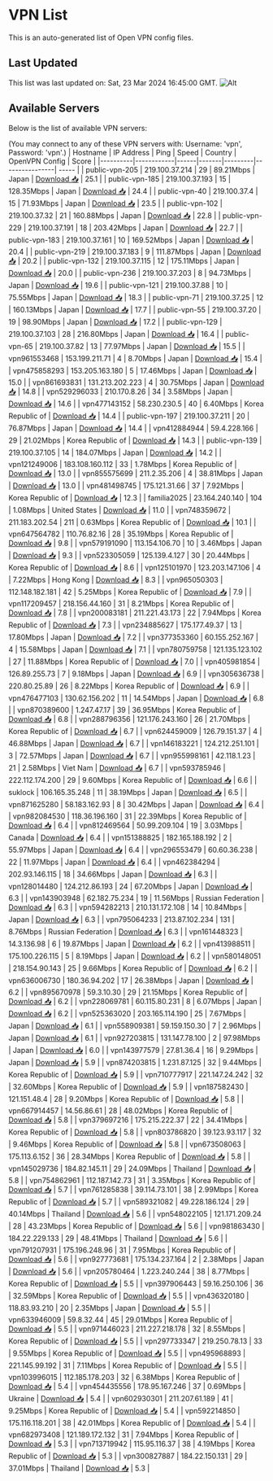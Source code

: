 # VPN List

This is an auto-generated list of Open VPN config files.

## Last Updated

This list was last updated on: Sat, 23 Mar 2024 16:45:00 GMT.
![Alt](https://repobeats.axiom.co/api/embed/186b98318ef1479477931607c1ad7d823f12451f.svg "Repobeats analytics image")

## Available Servers

Below is the list of available VPN servers:

(You may connect to any of these VPN servers with: Username: 'vpn', Password: 'vpn'.)
| Hostname | IP Address | Ping | Speed | Country | OpenVPN Config | Score |
|----------|------------|------|-------|---------|----------------| ----- |
| public-vpn-205 | 219.100.37.214 | 29 | 89.21Mbps | Japan | [Download 📥](./configs/server_0_JP.ovpn) | 25.1 |
| public-vpn-185 | 219.100.37.193 | 15 | 128.35Mbps | Japan | [Download 📥](./configs/server_1_JP.ovpn) | 24.4 |
| public-vpn-40 | 219.100.37.4 | 15 | 71.93Mbps | Japan | [Download 📥](./configs/server_2_JP.ovpn) | 23.5 |
| public-vpn-102 | 219.100.37.32 | 21 | 160.88Mbps | Japan | [Download 📥](./configs/server_3_JP.ovpn) | 22.8 |
| public-vpn-229 | 219.100.37.191 | 18 | 203.42Mbps | Japan | [Download 📥](./configs/server_4_JP.ovpn) | 22.7 |
| public-vpn-183 | 219.100.37.161 | 10 | 169.52Mbps | Japan | [Download 📥](./configs/server_5_JP.ovpn) | 20.4 |
| public-vpn-219 | 219.100.37.183 | 9 | 111.87Mbps | Japan | [Download 📥](./configs/server_6_JP.ovpn) | 20.2 |
| public-vpn-132 | 219.100.37.115 | 12 | 175.11Mbps | Japan | [Download 📥](./configs/server_7_JP.ovpn) | 20.0 |
| public-vpn-236 | 219.100.37.203 | 8 | 94.73Mbps | Japan | [Download 📥](./configs/server_8_JP.ovpn) | 19.6 |
| public-vpn-121 | 219.100.37.88 | 10 | 75.55Mbps | Japan | [Download 📥](./configs/server_9_JP.ovpn) | 18.3 |
| public-vpn-71 | 219.100.37.25 | 12 | 160.13Mbps | Japan | [Download 📥](./configs/server_10_JP.ovpn) | 17.7 |
| public-vpn-55 | 219.100.37.20 | 19 | 98.90Mbps | Japan | [Download 📥](./configs/server_11_JP.ovpn) | 17.2 |
| public-vpn-129 | 219.100.37.103 | 28 | 216.80Mbps | Japan | [Download 📥](./configs/server_12_JP.ovpn) | 16.4 |
| public-vpn-65 | 219.100.37.82 | 13 | 77.97Mbps | Japan | [Download 📥](./configs/server_13_JP.ovpn) | 15.5 |
| vpn961553468 | 153.199.211.71 | 4 | 8.70Mbps | Japan | [Download 📥](./configs/server_14_JP.ovpn) | 15.4 |
| vpn475858293 | 153.205.163.180 | 5 | 17.46Mbps | Japan | [Download 📥](./configs/server_15_JP.ovpn) | 15.0 |
| vpn861693831 | 131.213.202.223 | 4 | 30.75Mbps | Japan | [Download 📥](./configs/server_16_JP.ovpn) | 14.8 |
| vpn529296033 | 210.170.8.26 | 34 | 3.58Mbps | Japan | [Download 📥](./configs/server_17_JP.ovpn) | 14.6 |
| vpn477143152 | 58.230.230.5 | 40 | 6.40Mbps | Korea Republic of | [Download 📥](./configs/server_18_KR.ovpn) | 14.4 |
| public-vpn-197 | 219.100.37.211 | 20 | 76.87Mbps | Japan | [Download 📥](./configs/server_19_JP.ovpn) | 14.4 |
| vpn412884944 | 59.4.228.166 | 29 | 21.02Mbps | Korea Republic of | [Download 📥](./configs/server_20_KR.ovpn) | 14.3 |
| public-vpn-139 | 219.100.37.105 | 14 | 184.07Mbps | Japan | [Download 📥](./configs/server_21_JP.ovpn) | 14.2 |
| vpn121249006 | 183.108.160.112 | 33 | 1.78Mbps | Korea Republic of | [Download 📥](./configs/server_22_KR.ovpn) | 13.0 |
| vpn855575699 | 211.2.35.206 | 4 | 38.81Mbps | Japan | [Download 📥](./configs/server_23_JP.ovpn) | 13.0 |
| vpn481498745 | 175.121.31.66 | 37 | 7.92Mbps | Korea Republic of | [Download 📥](./configs/server_24_KR.ovpn) | 12.3 |
| familia2025 | 23.164.240.140 | 104 | 1.08Mbps | United States | [Download 📥](./configs/server_25_US.ovpn) | 11.0 |
| vpn748359672 | 211.183.202.54 | 211 | 0.63Mbps | Korea Republic of | [Download 📥](./configs/server_26_KR.ovpn) | 10.1 |
| vpn647564782 | 110.76.82.16 | 28 | 35.19Mbps | Korea Republic of | [Download 📥](./configs/server_27_KR.ovpn) | 9.8 |
| vpn579191090 | 113.154.106.70 | 10 | 3.46Mbps | Japan | [Download 📥](./configs/server_28_JP.ovpn) | 9.3 |
| vpn523305059 | 125.139.4.127 | 30 | 20.44Mbps | Korea Republic of | [Download 📥](./configs/server_29_KR.ovpn) | 8.6 |
| vpn125101970 | 123.203.147.106 | 4 | 7.22Mbps | Hong Kong | [Download 📥](./configs/server_30_HK.ovpn) | 8.3 |
| vpn965050303 | 112.148.182.181 | 42 | 5.25Mbps | Korea Republic of | [Download 📥](./configs/server_31_KR.ovpn) | 7.9 |
| vpn117209457 | 218.156.44.160 | 31 | 8.21Mbps | Korea Republic of | [Download 📥](./configs/server_32_KR.ovpn) | 7.8 |
| vpn200083181 | 211.221.43.173 | 22 | 7.94Mbps | Korea Republic of | [Download 📥](./configs/server_33_KR.ovpn) | 7.3 |
| vpn234885627 | 175.177.49.37 | 13 | 17.80Mbps | Japan | [Download 📥](./configs/server_34_JP.ovpn) | 7.2 |
| vpn377353360 | 60.155.252.167 | 4 | 15.58Mbps | Japan | [Download 📥](./configs/server_35_JP.ovpn) | 7.1 |
| vpn780759758 | 121.135.123.102 | 27 | 11.88Mbps | Korea Republic of | [Download 📥](./configs/server_36_KR.ovpn) | 7.0 |
| vpn405981854 | 126.89.255.73 | 7 | 9.18Mbps | Japan | [Download 📥](./configs/server_37_JP.ovpn) | 6.9 |
| vpn305636738 | 220.80.25.89 | 26 | 8.22Mbps | Korea Republic of | [Download 📥](./configs/server_38_KR.ovpn) | 6.9 |
| vpn476477103 | 130.62.156.202 | 11 | 14.54Mbps | Japan | [Download 📥](./configs/server_39_JP.ovpn) | 6.8 |
| vpn870389600 | 1.247.47.17 | 39 | 36.95Mbps | Korea Republic of | [Download 📥](./configs/server_40_KR.ovpn) | 6.8 |
| vpn288796356 | 121.176.243.160 | 26 | 21.70Mbps | Korea Republic of | [Download 📥](./configs/server_41_KR.ovpn) | 6.7 |
| vpn624459009 | 126.79.151.37 | 4 | 46.88Mbps | Japan | [Download 📥](./configs/server_42_JP.ovpn) | 6.7 |
| vpn146183221 | 124.212.251.101 | 3 | 72.57Mbps | Japan | [Download 📥](./configs/server_43_JP.ovpn) | 6.7 |
| vpn955998161 | 42.118.1.23 | 21 | 2.58Mbps | Viet Nam | [Download 📥](./configs/server_44_VN.ovpn) | 6.7 |
| vpn593785946 | 222.112.174.200 | 29 | 9.60Mbps | Korea Republic of | [Download 📥](./configs/server_45_KR.ovpn) | 6.6 |
| suklock | 106.165.35.248 | 11 | 38.19Mbps | Japan | [Download 📥](./configs/server_46_JP.ovpn) | 6.5 |
| vpn871625280 | 58.183.162.93 | 8 | 30.42Mbps | Japan | [Download 📥](./configs/server_47_JP.ovpn) | 6.4 |
| vpn982084530 | 118.36.196.160 | 31 | 22.39Mbps | Korea Republic of | [Download 📥](./configs/server_48_KR.ovpn) | 6.4 |
| vpn812469564 | 50.99.209.104 | 19 | 3.03Mbps | Canada | [Download 📥](./configs/server_49_CA.ovpn) | 6.4 |
| vpn151388825 | 182.165.188.192 | 2 | 55.97Mbps | Japan | [Download 📥](./configs/server_50_JP.ovpn) | 6.4 |
| vpn296553479 | 60.60.36.238 | 22 | 11.97Mbps | Japan | [Download 📥](./configs/server_51_JP.ovpn) | 6.4 |
| vpn462384294 | 202.93.146.115 | 18 | 34.66Mbps | Japan | [Download 📥](./configs/server_52_JP.ovpn) | 6.3 |
| vpn128014480 | 124.212.86.193 | 24 | 67.20Mbps | Japan | [Download 📥](./configs/server_53_JP.ovpn) | 6.3 |
| vpn143903948 | 62.182.75.234 | 19 | 11.56Mbps | Russian Federation | [Download 📥](./configs/server_54_RU.ovpn) | 6.3 |
| vpn594282213 | 210.131.172.108 | 14 | 10.84Mbps | Japan | [Download 📥](./configs/server_55_JP.ovpn) | 6.3 |
| vpn795064233 | 213.87.102.234 | 131 | 8.76Mbps | Russian Federation | [Download 📥](./configs/server_56_RU.ovpn) | 6.3 |
| vpn161448323 | 14.3.136.98 | 6 | 19.87Mbps | Japan | [Download 📥](./configs/server_57_JP.ovpn) | 6.2 |
| vpn413988511 | 175.100.226.115 | 5 | 8.19Mbps | Japan | [Download 📥](./configs/server_58_JP.ovpn) | 6.2 |
| vpn580148051 | 218.154.90.143 | 25 | 9.66Mbps | Korea Republic of | [Download 📥](./configs/server_59_KR.ovpn) | 6.2 |
| vpn636006730 | 180.36.94.202 | 17 | 26.38Mbps | Japan | [Download 📥](./configs/server_60_JP.ovpn) | 6.2 |
| vpn895670978 | 59.3.10.30 | 29 | 21.15Mbps | Korea Republic of | [Download 📥](./configs/server_61_KR.ovpn) | 6.2 |
| vpn228069781 | 60.115.80.231 | 8 | 6.07Mbps | Japan | [Download 📥](./configs/server_62_JP.ovpn) | 6.2 |
| vpn525363020 | 203.165.114.190 | 25 | 7.67Mbps | Japan | [Download 📥](./configs/server_63_JP.ovpn) | 6.1 |
| vpn558909381 | 59.159.150.30 | 7 | 2.96Mbps | Japan | [Download 📥](./configs/server_64_JP.ovpn) | 6.1 |
| vpn927203815 | 131.147.78.100 | 2 | 97.98Mbps | Japan | [Download 📥](./configs/server_65_JP.ovpn) | 6.0 |
| vpn143977579 | 27.81.36.4 | 16 | 9.29Mbps | Japan | [Download 📥](./configs/server_66_JP.ovpn) | 5.9 |
| vpn874203815 | 1.231.87.125 | 32 | 9.44Mbps | Korea Republic of | [Download 📥](./configs/server_67_KR.ovpn) | 5.9 |
| vpn710777917 | 221.147.24.242 | 32 | 32.60Mbps | Korea Republic of | [Download 📥](./configs/server_68_KR.ovpn) | 5.9 |
| vpn187582430 | 121.151.48.4 | 28 | 9.20Mbps | Korea Republic of | [Download 📥](./configs/server_69_KR.ovpn) | 5.8 |
| vpn667914457 | 14.56.86.61 | 28 | 48.02Mbps | Korea Republic of | [Download 📥](./configs/server_70_KR.ovpn) | 5.8 |
| vpn379697216 | 175.215.222.37 | 22 | 34.41Mbps | Korea Republic of | [Download 📥](./configs/server_71_KR.ovpn) | 5.8 |
| vpn803786820 | 39.123.93.117 | 32 | 9.46Mbps | Korea Republic of | [Download 📥](./configs/server_72_KR.ovpn) | 5.8 |
| vpn673508063 | 175.113.6.152 | 36 | 28.34Mbps | Korea Republic of | [Download 📥](./configs/server_73_KR.ovpn) | 5.8 |
| vpn145029736 | 184.82.145.11 | 29 | 24.09Mbps | Thailand | [Download 📥](./configs/server_74_TH.ovpn) | 5.8 |
| vpn754862961 | 112.187.142.73 | 31 | 3.35Mbps | Korea Republic of | [Download 📥](./configs/server_75_KR.ovpn) | 5.7 |
| vpn761285838 | 39.114.73.101 | 38 | 2.99Mbps | Korea Republic of | [Download 📥](./configs/server_76_KR.ovpn) | 5.7 |
| vpn589321082 | 49.228.186.124 | 29 | 40.14Mbps | Thailand | [Download 📥](./configs/server_77_TH.ovpn) | 5.6 |
| vpn548022105 | 121.171.209.24 | 28 | 43.23Mbps | Korea Republic of | [Download 📥](./configs/server_78_KR.ovpn) | 5.6 |
| vpn981863430 | 184.22.229.133 | 29 | 48.41Mbps | Thailand | [Download 📥](./configs/server_79_TH.ovpn) | 5.6 |
| vpn791207931 | 175.196.248.96 | 31 | 7.95Mbps | Korea Republic of | [Download 📥](./configs/server_80_KR.ovpn) | 5.6 |
| vpn927773681 | 175.134.237.164 | 2 | 2.38Mbps | Japan | [Download 📥](./configs/server_81_JP.ovpn) | 5.6 |
| vpn205780464 | 1.223.240.244 | 38 | 8.77Mbps | Korea Republic of | [Download 📥](./configs/server_82_KR.ovpn) | 5.5 |
| vpn397906443 | 59.16.250.106 | 36 | 32.59Mbps | Korea Republic of | [Download 📥](./configs/server_83_KR.ovpn) | 5.5 |
| vpn436320180 | 118.83.93.210 | 20 | 2.35Mbps | Japan | [Download 📥](./configs/server_84_JP.ovpn) | 5.5 |
| vpn633946009 | 59.8.32.44 | 45 | 29.01Mbps | Korea Republic of | [Download 📥](./configs/server_85_KR.ovpn) | 5.5 |
| vpn971446023 | 211.227.218.178 | 32 | 8.55Mbps | Korea Republic of | [Download 📥](./configs/server_86_KR.ovpn) | 5.5 |
| vpn297733347 | 219.250.78.13 | 33 | 9.55Mbps | Korea Republic of | [Download 📥](./configs/server_87_KR.ovpn) | 5.5 |
| vpn495968893 | 221.145.99.192 | 31 | 7.11Mbps | Korea Republic of | [Download 📥](./configs/server_88_KR.ovpn) | 5.5 |
| vpn103996015 | 112.185.178.203 | 32 | 6.38Mbps | Korea Republic of | [Download 📥](./configs/server_89_KR.ovpn) | 5.4 |
| vpn454435556 | 178.95.167.246 | 37 | 0.69Mbps | Ukraine | [Download 📥](./configs/server_90_UA.ovpn) | 5.4 |
| vpn602930301 | 211.207.61.189 | 41 | 9.25Mbps | Korea Republic of | [Download 📥](./configs/server_91_KR.ovpn) | 5.4 |
| vpn592214850 | 175.116.118.201 | 38 | 42.01Mbps | Korea Republic of | [Download 📥](./configs/server_92_KR.ovpn) | 5.4 |
| vpn682973408 | 121.189.172.132 | 31 | 7.94Mbps | Korea Republic of | [Download 📥](./configs/server_93_KR.ovpn) | 5.3 |
| vpn713719942 | 115.95.116.37 | 38 | 4.19Mbps | Korea Republic of | [Download 📥](./configs/server_94_KR.ovpn) | 5.3 |
| vpn300827887 | 184.22.150.131 | 29 | 37.01Mbps | Thailand | [Download 📥](./configs/server_95_TH.ovpn) | 5.3 |
